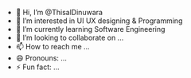 - 👋 Hi, I’m @ThisalDinuwara
- 👀 I’m interested in UI UX designing & Programming
- 🌱 I’m currently learning Software Engineering 
- 💞️ I’m looking to collaborate on ...
- 📫 How to reach me ...
- 😄 Pronouns: ...
- ⚡ Fun fact: ...

<!---
ThisalDinuwara/ThisalDinuwara is a ✨ special ✨ repository because its `README.md` (this file) appears on your GitHub profile.
You can click the Preview link to take a look at your changes.
--->
